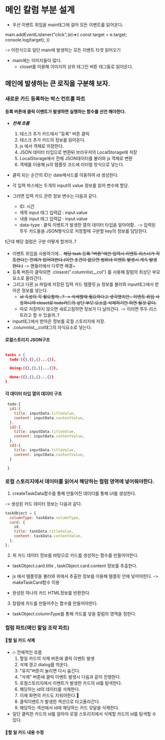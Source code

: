 # 메인 칼럼 부분 설계

- 우선 이벤트 위임을 main태그에 걸어 모든 이벤트를 읽어온다.

main.addEventListener("click",(e)=>{
const target = e.target;
console.log(target);
})

-> 이런식으로 일단 main에 발생하는 모든 이벤트 타겟 읽어오기

- main에는 이미지들이 많다.
  - closet를 이용해 이미지의 상위 태그인 버튼 태그들로 읽어온다.

## 메인에 발생하는 큰 로직을 구분해 보자.

### 새로운 카드 등록하는 박스 컨트롤 파트

#### 등록 버튼에 클릭 이벤트가 발생하면 실행하는 함수를 선언 해야한다.

- **_전체 흐름_**

  1. 테스크 추가 카드에서 "등록" 버튼 클릭
  2. 테스크 추가 카드의 정보를 읽어온다.
  3. js 에서 객체로 저장한다.
  4. JSON 데이터 타입으로 변환뒤 브라우저의 LocalStorage에 저장
  5. LocalStorage에서 전체 JSON데이터를 불러와 js 객체로 변환
  6. 객체를 이용해 js의 템플릿 코드에 리터럴 방식으로 넣는다.

- 클릭 되는 순간의 ID는 date메서드를 이용하여 id 생성한다.
- 각 입력 박스에는 두개의 input의 value 정보를 읽어 변수에 할당.
- 그러면 입력 카드 관련 정보 변수는 다음과 같다.
  - ID: 시간
  - 제목 input 태그 입력값 : input.value
  - 내용 input 태그 입력값 : input.value
  - data-type : 클릭 이벤트가 발생한 열의 데이터 타입을 알아야함.. -> 입력된 투두 카드들을 JSON형식으로 저장할때 구분할 key의 정보를 담당한다.

❗️근데 해당 컬럼은 구분 어떻게 할꺼야..?

- 이벤트 위임을 사용하기에... ~~해당 task 등록 "버튼"에만 입력시 이벤트 리스너가 작동한다는 전제가 있어야한다.(이런 조건이 없으면 범위내 이벤트 발생시 계속 발생한다.)~~ -> 핸들러에서 다루면 해결~
- 등록 버튼이 클릭되면 .closest(".columnlist\_\_col") 를 사용해 칼럼의 최상단 부모 요소로 올라간다.
- 그리고 다른 js 파일에 저장된 입력 카드 템플릿 js 정보를 불러와 input태그에서 받아온 정보를 넣는다.
  - ~~id 속성이 꼭 필요할까...? -> 삭세할때 필요하다고 생각했지만.. 이벤트 위임 사용하니까 closet로 todo카드의 상단 부모 요소를 삭제하기만 하면 될것 같다.~~
  - 따로 저장하지 않으면 새로고침하면 정보가 다 날라간다. -> 이러면 투두 리스트라고 할 수 있을까..?
- input태그에서 받아온 정보를 로컬 스토리지에 저장.
- .columnlist\_\_col태그의 자식요소로 넣는다.

#### 로컬스토리지 JSON구조

```JSON

tasks = {
  todo:{{},{},{}...{}},

  doing:{{},{},{}...{}},

  done:{{},{},{}...{}}
}

```

#### 각 데이터 타입 열의 데이터 구조

```javascript
 todo:{
  id1:{
    title: inputData.titleValue,
    content: inputData.contentValue,
  },
  id2:{
    title: inputData.titleValue,
    content: inputData.contentValue,
  },
  id3:{
    title: inputData.titleValue,
    content: inputData.contentValue,
  }

 }
```

### 로컬 스토리지에서 데이터를 읽어서 해당하는 컬럼 영역에 넣어줘야한다.

1. createTaskData함수를 통해 만들어진 데이터를 통해 UI를 생성한다.

-> 생성된 카드 데이터 정보는 다음과 같다.

```javascript
taskObject = {
  columnType: taskData.columnType,
  card: {
    id,
    title: taskData.titleValue,
    content: taskData.contentValue,
  },
};
```

2. 위 카드 데이터 정보를 바탕으로 카드를 생성하는 함수를 만들어야한다.

- taskObject.card.title , taskObject.card.content 정보를 추출한다.

- js 에서 템플릿을 불러와 위에서 추출한 정보를 이용해 템플릿 안에 넣어야한다. -> makeTaskCard함수 이용

- 완성된 하나의 카드 HTML정보를 반환한다.

3. 칼럼에 카드를 만들어주는 함수를 만들어야한다.

- taskObject.columnType를 통해 카드를 넣을 칼럼의 영역을 정한다.

### 컬럼 파트(메인 할일 조작 파트)

#### 👀할 일 카드 삭제

- 🔥 전체적인 흐름
  1. 할일 카드의 삭제 버튼에 클릭 이벤트 발생
  2. 삭제 경고 dialog를 띄운다.
  3. "유지"버튼이 눌리면 다시 숨긴다.
  4. "삭제" 버튼에 클릭 이벤트 발생시 다음과 같이 진행한다.
  5. 로컬스토리지에서 이벤트가 발생한 카드의 id를 탐색한다.
  6. 해당하는 id의 데이터를 삭제한다.
  7. 이제 화면의 카드도 지워야한다.👀
  8. 클릭이벤트가 발생한 섹션으로 타고올라간다.
  9. 해당하는 섹션에서 id에 해당하는 카드 모달을 삭제한다.
- 일단 클릭한 카드의 id를 알아야 로컬 스토리지에서 삭제할 카드의 id를 탐색할 수 있다.

#### 👀할 일 카드 내용 수정
